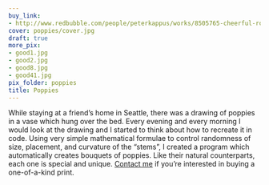 ```yaml
---
buy_link:
- http://www.redbubble.com/people/peterkappus/works/8505765-cheerful-robotic-poppies
cover: poppies/cover.jpg
draft: true
more_pix:
- good1.jpg
- good2.jpg
- good8.jpg
- good41.jpg
pix_folder: poppies
title: Poppies
---
```


While staying at a friend&#8217;s home in Seattle, there was a drawing of poppies in a vase which hung over the bed. Every evening and every morning I would look at the drawing and I started to think about how to recreate it in code. Using very simple mathematical formulae to control randomness of size, placement, and curvature of the &#8220;stems&#8221;, I created a program which automatically creates bouquets of poppies. Like their natural counterparts, each one is special and unique. [Contact me](/contact) if you&#8217;re interested in buying a one-of-a-kind print.
